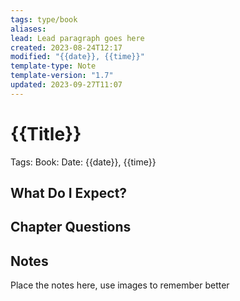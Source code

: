 ```yaml
---
tags: type/book
aliases: 
lead: Lead paragraph goes here
created: 2023-08-24T12:17
modified: "{{date}}, {{time}}"
template-type: Note
template-version: "1.7"
updated: 2023-09-27T11:07
---
```


# {{Title}}

Tags: 
Book: 
Date: {{date}}, {{time}}

## What Do I Expect?

## Chapter Questions

## Notes

Place the notes here, use images to remember better